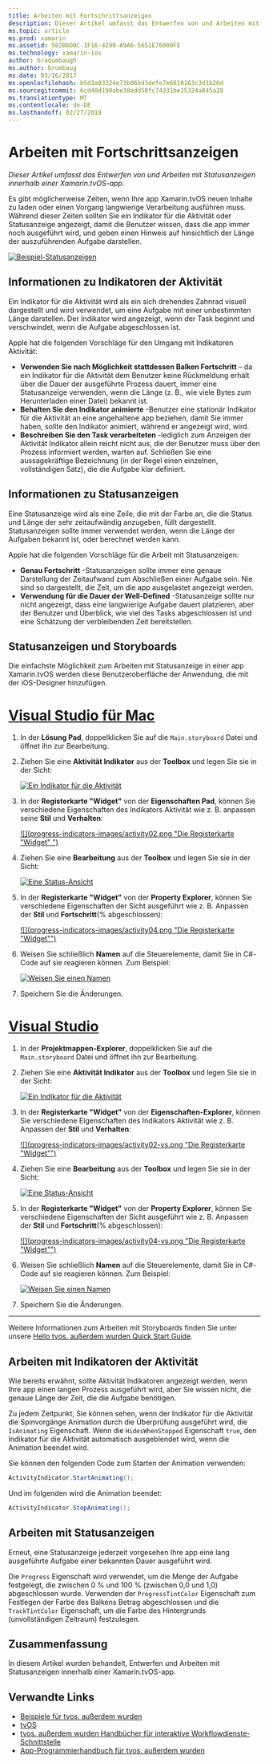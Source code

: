 ```yaml
---
title: Arbeiten mit Fortschrittsanzeigen
description: Dieser Artikel umfasst das Entwerfen von und Arbeiten mit Statusanzeigen innerhalb einer Xamarin.tvOS-app.
ms.topic: article
ms.prod: xamarin
ms.assetid: 582B6D0C-1F16-4299-A9A6-5651E76009FE
ms.technology: xamarin-ios
author: bradumbaugh
ms.author: brumbaug
ms.date: 03/16/2017
ms.openlocfilehash: b5d3a03324e73b06bd3defe7e6610163c3d1b26d
ms.sourcegitcommit: 6cd40d190abe38edd50fc74331be15324a845a28
ms.translationtype: MT
ms.contentlocale: de-DE
ms.lasthandoff: 02/27/2018
---
```

# <a name="working-with-progress-indicators"></a>Arbeiten mit Fortschrittsanzeigen

_Dieser Artikel umfasst das Entwerfen von und Arbeiten mit Statusanzeigen innerhalb einer Xamarin.tvOS-app._


Es gibt möglicherweise Zeiten, wenn Ihre app Xamarin.tvOS neuen Inhalte zu laden oder einen Vorgang langwierige Verarbeitung ausführen muss. Während dieser Zeiten sollten Sie ein Indikator für die Aktivität oder Statusanzeige angezeigt, damit die Benutzer wissen, dass die app immer noch ausgeführt wird, und geben einen Hinweis auf hinsichtlich der Länge der auszuführenden Aufgabe darstellen.

[ ![](progress-indicators-images/intro01.png "Beispiel-Statusanzeigen")](progress-indicators-images/intro01.png)

<a name="About-Activity-Indicators" />

## <a name="about-activity-indicators"></a>Informationen zu Indikatoren der Aktivität

Ein Indikator für die Aktivität wird als ein sich drehendes Zahnrad visuell dargestellt und wird verwendet, um eine Aufgabe mit einer unbestimmten Länge darstellen. Der Indikator wird angezeigt, wenn der Task beginnt und verschwindet, wenn die Aufgabe abgeschlossen ist.

Apple hat die folgenden Vorschläge für den Umgang mit Indikatoren Aktivität:

- **Verwenden Sie nach Möglichkeit stattdessen Balken Fortschritt** – da ein Indikator für die Aktivität dem Benutzer keine Rückmeldung erhält über die Dauer der ausgeführte Prozess dauert, immer eine Statusanzeige verwenden, wenn die Länge (z. B., wie viele Bytes zum Herunterladen einer Datei) bekannt ist.
- **Behalten Sie den Indikator animierte** -Benutzer eine stationär Indikator für die Aktivität an eine angehaltene app beziehen, damit Sie immer haben, sollte den Indikator animiert, während er angezeigt wird, wird.
- **Beschreiben Sie den Task verarbeiteten** -lediglich zum Anzeigen der Aktivität Indikator allein reicht nicht aus, die der Benutzer muss über den Prozess informiert werden, warten auf. Schließen Sie eine aussagekräftige Bezeichnung (in der Regel einen einzelnen, vollständigen Satz), die die Aufgabe klar definiert.

<a name="Summary" />

## <a name="about-progress-bars"></a>Informationen zu Statusanzeigen

Eine Statusanzeige wird als eine Zeile, die mit der Farbe an, die die Status und Länge der sehr zeitaufwändig anzugeben, füllt dargestellt. Statusanzeigen sollte immer verwendet werden, wenn die Länge der Aufgaben bekannt ist, oder berechnet werden kann.

Apple hat die folgenden Vorschläge für die Arbeit mit Statusanzeigen:

- **Genau Fortschritt** -Statusanzeigen sollte immer eine genaue Darstellung der Zeitaufwand zum Abschließen einer Aufgabe sein. Nie sind so dargestellt, die Zeit, um die app ausgelastet angezeigt werden.
- **Verwendung für die Dauer der Well-Defined** -Statusanzeige sollte nur nicht angezeigt, dass eine langwierige Aufgabe dauert platzieren, aber der Benutzer und Überblick, wie viel des Tasks abgeschlossen ist und eine Schätzung der verbleibenden Zeit bereitstellen.

<a name="Progress-Indicators-and-Storyboards" />

## <a name="progress-indicators-and-storyboards"></a>Statusanzeigen und Storyboards

Die einfachste Möglichkeit zum Arbeiten mit Statusanzeige in einer app Xamarin.tvOS werden diese Benutzeroberfläche der Anwendung, die mit der iOS-Designer hinzufügen.

# <a name="visual-studio-for-mactabvsmac"></a>[Visual Studio für Mac](#tab/vsmac)
    
1. In der **Lösung Pad**, doppelklicken Sie auf die `Main.storyboard` Datei und öffnet ihn zur Bearbeitung.
1. Ziehen Sie eine **Aktivität Indikator** aus der **Toolbox** und legen Sie sie in der Sicht: 

    [ ![](progress-indicators-images/activity01.png "Ein Indikator für die Aktivität")](progress-indicators-images/activity01.png)
1. In der **Registerkarte "Widget"** von der **Eigenschaften Pad**, können Sie verschiedene Eigenschaften des Indikators Aktivität wie z. B. anpassen seine **Stil** und **Verhalten**: 

    [ ![](progress-indicators-images/activity02.png "Die Registerkarte "Widget" ")](progress-indicators-images/activity02.png)
1. Ziehen Sie eine **Bearbeitung** aus der **Toolbox** und legen Sie sie in der Sicht: 

    [ ![](progress-indicators-images/activity03.png "Eine Status-Ansicht")](progress-indicators-images/activity03.png)
1. In der **Registerkarte "Widget"** von der **Property Explorer**, können Sie verschiedene Eigenschaften der Sicht ausgeführt wie z. B. Anpassen der **Stil** und **Fortschritt**(% abgeschlossen): 

    [ ![](progress-indicators-images/activity04.png "Die Registerkarte "Widget"")](progress-indicators-images/activity04.png)
1. Weisen Sie schließlich **Namen** auf die Steuerelemente, damit Sie in C#-Code auf sie reagieren können. Zum Beispiel: 

    [ ![](progress-indicators-images/activity05.png "Weisen Sie einen Namen")](progress-indicators-images/activity05.png)
1. Speichern Sie die Änderungen.

# <a name="visual-studiotabvswin"></a>[Visual Studio](#tab/vswin)
    
1. In der **Projektmappen-Explorer**, doppelklicken Sie auf die `Main.storyboard` Datei und öffnet ihn zur Bearbeitung.
1. Ziehen Sie eine **Aktivität Indikator** aus der **Toolbox** und legen Sie sie in der Sicht: 

    [ ![](progress-indicators-images/activity01-vs.png "Ein Indikator für die Aktivität")](progress-indicators-images/activity01-vs.png)
1. In der **Registerkarte "Widget"** von der **Eigenschaften-Explorer**, können Sie verschiedene Eigenschaften des Indikators Aktivität wie z. B. Anpassen der **Stil** und **Verhalten**: 

    [ ![](progress-indicators-images/activity02-vs.png "Die Registerkarte "Widget"")](progress-indicators-images/activity02-vs.png)
1. Ziehen Sie eine **Bearbeitung** aus der **Toolbox** und legen Sie sie in der Sicht: 

    [ ![](progress-indicators-images/activity03-vs.png "Eine Status-Ansicht")](progress-indicators-images/activity03-vs.png)
1. In der **Registerkarte "Widget"** von der **Property Explorer**, können Sie verschiedene Eigenschaften der Sicht ausgeführt wie z. B. Anpassen der **Stil** und **Fortschritt**(% abgeschlossen): 

    [ ![](progress-indicators-images/activity04-vs.png "Die Registerkarte "Widget"")](progress-indicators-images/activity04-vs.png)
1. Weisen Sie schließlich **Namen** auf die Steuerelemente, damit Sie in C#-Code auf sie reagieren können. Zum Beispiel: 

    [ ![](progress-indicators-images/activity05-vs.png "Weisen Sie einen Namen")](progress-indicators-images/activity05-vs.png)
1. Speichern Sie die Änderungen.

-----

Weitere Informationen zum Arbeiten mit Storyboards finden Sie unter unsere [Hello tvos. außerdem wurden Quick Start Guide](~/ios/tvos/get-started/hello-tvos.md). 

<a name="Working-with-Activity-Indicators" />

## <a name="working-with-activity-indicators"></a>Arbeiten mit Indikatoren der Aktivität

Wie bereits erwähnt, sollte Aktivität Indikatoren angezeigt werden, wenn Ihre app einen langen Prozess ausgeführt wird, aber Sie wissen nicht, die genaue Länge der Zeit, die die Aufgabe benötigen.

Zu jedem Zeitpunkt, Sie können sehen, wenn der Indikator für die Aktivität die Spinvorgänge Animation durch die Überprüfung ausgeführt wird, die `IsAnimating` Eigenschaft. Wenn die `HidesWhenStopped` Eigenschaft `true`, den Indikator für die Aktivität automatisch ausgeblendet wird, wenn die Animation beendet wird.

Sie können den folgenden Code zum Starten der Animation verwenden: 

```csharp
ActivityIndicator.StartAnimating();
```

Und im folgenden wird die Animation beendet:

```csharp
ActivityIndicator.StopAnimating();
```

<a name="Working-with-Progress-Bars" />

## <a name="working-with-progress-bars"></a>Arbeiten mit Statusanzeigen

Erneut, eine Statusanzeige jederzeit vorgesehen Ihre app eine lang ausgeführte Aufgabe einer bekannten Dauer ausgeführt wird. 

Die `Progress` Eigenschaft wird verwendet, um die Menge der Aufgabe festgelegt, die zwischen 0 % und 100 % (zwischen 0,0 und 1,0) abgeschlossen wurde. Verwenden der `ProgressTintColor` Eigenschaft zum Festlegen der Farbe des Balkens Betrag abgeschlossen und die `TrackTintColor` Eigenschaft, um die Farbe des Hintergrunds (unvollständigen Zeitraum) festzulegen.

<a name="Summary" />

## <a name="summary"></a>Zusammenfassung

In diesem Artikel wurden behandelt, Entwerfen und Arbeiten mit Statusanzeigen innerhalb einer Xamarin.tvOS-app.



## <a name="related-links"></a>Verwandte Links

- [Beispiele für tvos. außerdem wurden](https://developer.xamarin.com/samples/tvos/all/)
- [tvOS](https://developer.apple.com/tvos/)
- [tvos. außerdem wurden Handbücher für interaktive Workflowdienste-Schnittstelle](https://developer.apple.com/tvos/human-interface-guidelines/)
- [App-Programmierhandbuch für tvos. außerdem wurden](https://developer.apple.com/library/prerelease/tvos/documentation/General/Conceptual/AppleTV_PG/)
